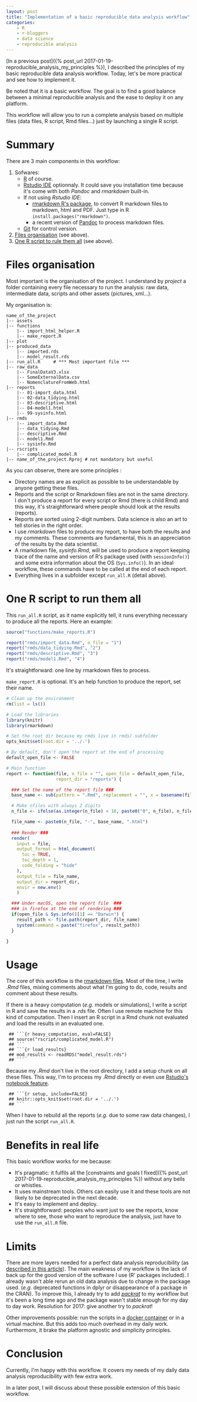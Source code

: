 ```yaml
---
layout: post
title: "Implementation of a basic reproducible data analysis workflow"
categories:
    - R
    - r-bloggers 
    - data science
    - reproducible analysis
---
```


[In a previous post]({% post_url 2017-01-19-reproducible_analysis_my_principles %}), I described the principles of my basic reproducible data analysis workflow. Today, let's be more practical and see how to implement it.

Be noted that it is a basic workflow. The goal is to find a good balance between a minimal reproducible analysis and the ease to deploy it on any platform.

This workflow will allow you to run a complete analysis based on multiple files (data files, R script, Rmd files...) just by launching a single R script.

# Summary

There are 3 main components in this workflow:

1. Sofwares: 
    - [R](https://www.r-project.org/) of course.
    - [Rstudio IDE](https://www.rstudio.com/products/rstudio/) optionnaly. It could save you installation time because it's come with both *Pandoc* and *rmarkdown* built-in.
    - If not using *Rstudio IDE*: 
        - [rmarkdown R's package](https://github.com/rstudio/rmarkdown), to convert R markdown files to markdown, html and PDF. Just type in R `install.packages("rmarkdown")`. 
        - a recent version of [Pandoc](https://github.com/rstudio/rmarkdown/blob/master/PANDOC.md) to process markdown files.
    - [Git](https://git-scm.com/) for control version.
2. [Files organisation](#file_orga) (see above).
3. [One R script to rule them all](#run_all) (see above).

# <a name="file_orga"></a>Files organisation

Most important is the organisation of the project. I understand by *project* a folder containing every file necessary to run the analysis: raw data, intermediate data, scripts and other assets (pictures, xml...).

My organisation is:

```
name_of_the_project
|-- assets
|-- functions
    |-- import_html_helper.R
    |-- make_report.R
|-- plot
|-- produced_data
    |-- imported.rds
    |-- model_result.rds
|-- run_all.R     # *** Most important file ***
|-- raw_data
    |-- FinalDataV3.xlsx
    |-- SomeExternalData.csv
    |-- NomenclatureFromWeb.html
|-- reports
    |-- 01-import_data.html
    |-- 02-data_tidying.html
    |-- 03-descriptive.html
    |-- 04-model1.html
    |-- 99-sysinfo.html
|-- rmds
    |-- import_data.Rmd
    |-- data_tidying.Rmd
    |-- descriptive.Rmd
    |-- model1.Rmd
    |-- sysinfo.Rmd
|-- rscripts
    |-- complicated_model.R
|-- name_of_the_project.Rproj # not mandatory but useful
```

As you can observe, there are some principles :

- Directory names are as explicit as possible to be understandable by anyone getting these files.
- Reports and the script or Rmarkdown files are not in the same directory. I don't produce a report for every script or Rmd (there is child Rmd) and this way, it's straightforward where people should look at the results (reports).
- Reports are sorted using 2-digit numbers. Data science is also an art to tell stories in the right order.
- I use *rmarkdown* files to produce my report, to have both the results and my comments. These comments are fundamental, this is an appreciation of the results by the data scientist.
- A rmarkdown file, *sysinfo.Rmd*, will be used to produce a report keeping trace of the name and version of R's package used (with `sessionInfo()`) and some extra information about the OS (`Sys.info()`). In an ideal workflow, these commands have to be called at the end of each report.
- Everything lives in a subfolder except `run_all.R` (detail above).

# <a name="run_all"></a> One R script to run them all

This `run_all.R` script, as it name explicitly tell, it runs everything necessary to produce all the reports. Here an example:

```r
source("functions/make_reports.R")

report("rmds/import_data.Rmd", n_file = "1")
report("rmds/data_tidying.Rmd", "2")
report("rmds/descriptive.Rmd", "3")
report("rmds/model1.Rmd", "4")
````

It's straightforward: one line by rmarkdown files to process.

`make_report.R` is optional. It's  an help function to produce the report, set their name.

```r
# Clean up the environment
rm(list = ls())

# Load the libraries
library(knitr)
library(rmarkdown)

# Set the root dir because my rmds live in rmds/ subfolder
opts_knit$set(root.dir = '../.')

# By default, don't open the report at the end of processing
default_open_file <- FALSE

# Main function
report <- function(file, n_file = "", open_file = default_open_file,  
                   report_dir = "reports") {

  ### Set the name of the report file ###
  base_name <- sub(pattern = ".Rmd", replacement = "", x = basename(file))

  # Make nfiles with always 2 digits
  n_file <- ifelse(as.integer(n_file) < 10, paste0("0", n_file), n_file)

  file_name <- paste0(n_file, "-", base_name, ".html")
  
  ### Render ###
  render(
    input = file,
    output_format = html_document(
      toc = TRUE,
      toc_depth = 1,
      code_folding = "hide"
    ),
    output_file = file_name,
    output_dir = report_dir,
    envir = new.env()
    )

  ### Under macOS, open the report file  ###
  ### in firefox at the end of rendering ###
  if(open_file & Sys.info()[1] == "Darwin") {
    result_path <- file.path(report_dir, file_name)
    system(command = paste("firefox", result_path))
  }

}
```

# Usage

The core of this workflow is the [rmarkdown files](http://rmarkdown.rstudio.com). Most of the time, I write *.Rmd* files, mixing comments about what I'm going to do, code, results and comment about these results.

If there is a heavy computation (*e.g.* models or simulations), I write a script in R and save the results in a *.rds* file. Often I use remote machine for this kind of computation. Then I insert an R script in a Rmd chunk not evaluated and load the results in an evaluated one.

```
 ## ```{r heavy_computation, eval=FALSE}
 ## source("rscript/complicated_model.R")
 ## ```
 ## ```{r load_results}
 ## mod_results <- readRDS("model_result.rds")
 ## ```
```

Because my *.Rmd* don't live in the root directory, I add a setup chunk on all these files. This way, I'm to process my *.Rmd* directly or even use [Rstudio's notebook feature](http://rmarkdown.rstudio.com/r_notebooks.html).

```
 ## ```{r setup, include=FALSE}
 ## knitr::opts_knit$set(root.dir = '../.')
 ## ```
```

When I have to rebuild all the reports (*e.g.* due to some raw data changes), I just run the script `run_all.R`.

# <a name="benefits"></a> Benefits in real life

This basic workflow works for me because: 

- It's pragmatic: it fulfils all the [constraints and goals I fixed]({% post_url 2017-01-19-reproducible_analysis_my_principles %}) without any bells or whistles.
- It uses mainstream tools. Others can easily use it and these tools are not likely to be deprecated in the next decade.
- It's easy to implement and deploy.
- It's straightforward: peoples who want just to see the reports, know where to see, those who want to reproduce the analysis, just have to use the `run_all.R` file.

# Limits

There are more layers needed for a perfect data analysis reproducibility (as [described in this article](http://journals.plos.org/ploscompbiol/article/file?id=10.1371/journal.pcbi.1003285&type=printable)). The main weakness of my workflow is the lack of back up for the good version of the software I use (R' packages included). I already wasn't able rerun an old data analysis due to change in the package used. (*e.g.* deprecated functions in dplyr or disappearance of a package in the CRAN). To improve this, I already try to add [*packrat*](https://cran.r-project.org/web/packages/packrat/index.html) to my workflow but it's been a long time ago and the package wasn't stable enough for my day to day work. Resolution for 2017: give another try to *packrat*!

Other improvements possible: run the scripts in a [docker container](https://www.docker.com/) or in a virtual machine. But this adds too much overhead in my daily work. Furthermore, it brake the platform agnostic and simplicity principles.

# Conclusion

Currently, I'm happy with this workflow. It covers my needs of my daily data analysis reproducibility with few extra work.

In a later post, I will discuss about these possible extension of this basic workflow.
